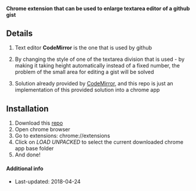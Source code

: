 #### Chrome extension that can be used to enlarge textarea editor of a github gist

## Details

1. Text editor **CodeMirror** is the one that is used by github
2. By changing the style of one of the textarea division that is used - by making it taking height automatically instead of a fixed number, the problem of the small area for editing a gist will be solved

3. Solution already provided by [CodeMirror](https://codemirror.net/demo/resize.html), and this repo is just an implementation of this provided solution into a chrome app


## Installation

1. Download this [repo](https://github.com/haythamdouaihy/github-editor-textarea-enlarger-chrome-ext.git)
2. Open chrome browser
3. Go to extensions: chrome://extensions
4. Click on *LOAD UNPACKED* to select the current downloaded chrome app base folder
5. And done!

#### Additional info
* Last-updated: 2018-04-24

